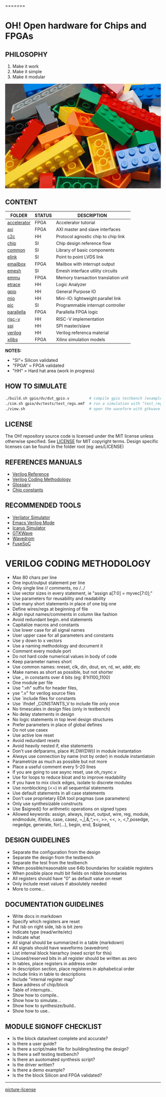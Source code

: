 =======
# OH! Open hardware for Chips and FPGAs

## PHILOSOPHY

1. Make it work
2. Make it simple
3. Make it modular

![alt tag](common/docs/lego.jpg)

## CONTENT

| FOLDER                   | STATUS| DESCRIPTION                           |
|--------------------------|-------|---------------------------------------|
|[accelerator](accelerator)| FPGA  | Accelerator tutorial                  |
|[axi](axi)                | FPGA  | AXI master and slave interfaces       |
|[c2c](c2c)                | HH    | Protocol agnostic chip to chip link   |
|[chip](chip)              | SI    | Chip design reference flow            |
|[common](common)          | SI    | Library of basic components           |
|[elink](elink)            | SI    | Point to point LVDS link              |
|[emailbox](emailbox)      | FPGA  | Mailbox with interrupt output         |
|[emesh](emesh)            | SI    | Emesh interface utility circuits      |
|[emmu](emmu)              | FPGA  | Memory transaction translation unit   |
|[etrace](etrace)          | HH    | Logic Analyzer                        |
|[gpio](gpio)              | HH    | General Purpose IO                    |
|[mio](mio)                | HH    | Mini-IO: lightweight parallel link    |
|[pic](pic)                | SI    | Programmable interrupt controller     |
|[parallella](parallella)  | FPGA  | Parallella FPGA logic                 |
|[risc-v](risc-v)          | HH    | RISC-V implementation                 |
|[spi](spi)                | HH    | SPI master/slave                      |
|[verilog](verilog)        | HH    | Verilog referenca material            |
|[xilibs](xilibs)          | FPGA  | Xilinx simulation models              |

**NOTES:**
* "SI"= Silicon validated
* "FPGA" =  FPGA validated
* "HH" =  Hard hat area (work in progress)

## HOW TO SIMULATE

```sh
./build.sh gpio/dv/dut_gpio.v         # compile gpio testbench (example)
./sim.sh gpio/dv/tests/test_regs.emf  # run a simulation with "test_regs.emf"
./view.sh                             # open the waveform with gtkwave
```

## LICENSE
The OH! repository source code is licensed under the MIT license unless otherwise specified. See [LICENSE](LICENSE) for MIT copyright terms. Design specific licenses can be found in the folder root (eg: aes/LICENSE) 

## REFERENCES MANUALS
* [Verilog Reference](verilog/verilog_reference.md)
* [Verilog Coding Methodology](https://github.com/parallella/oh/blob/master/CODING-METHODOLOGY.md)
* [Glossary](chip/docs/glossary.md)
* [Chip constants](chip/docs/constants.md)

## RECOMMENDED TOOLS

* [Verilator Simulator](http://www.veripool.org/wiki/verilator)
* [Emacs Verilog Mode](http://www.veripool.org/wiki/verilog-mode)
* [Icarus Simulator](http://iverilog.icarus.com)
* [GTKWave](http://gtkwave.sourceforge.net)
* [Wavedrom](http://wavedrom.com/editor.html)
* [FuseSoC](https://github.com/olofk/fusesoc)

# VERILOG CODING METHODOLOGY

* Max 80 chars per line
* One input/output statement per line
* Only single line // comments, no /*..*/
* Use vector sizes in every statement, ie "assign a[7:0] = myvec[7:0];"
* Use parameters for reusability and readability
* Use many short statements in place of one big one
* Define wires/regs at beginning of file
* Align input names/comments in column like fashion
* Avoid redundant begin..end statements
* Capitalize macros and constants
* Use lower case for all signal names
* User upper case for all parameters and constants
* Use y down to x vectors
* Use a naming methodology and document it
* Comment every module port
* Do not hard code numerical values in body of code
* Keep parameter names short
* Use common names: nreset, clk, din, dout, en, rd, wr, addr, etc
* Make names as short as possible, but not shorter
* Use _ in constants over 4 bits (eg: 8'h1100_1100)
* One module per file
* Use ".vh" suffix for header files,
* yse ".v" for verilog source files
* Use `include files for constants
* Use `ifndef _CONSTANTS_V to include file only once
* No timescales in design files (only in testbench)
* No delay statements in design
* No logic statements in top level design structures
* Prefer parameters in place of global defines
* Do not use casex
* Use active low reset
* Avoid redundant resets
* Avoid heavily nested if, else statements
* Don't use defparams, place #(.DW(DW)) in module instantation
* Always use connection by name (not by order) in module instantiatoin
* Parametrize as much as possible but not more
* Place a useful comment every 5-20 lines
* If you are going to use async reset, use oh_rsync.v
* Use for loops to reduce bloat and to improve readability
* If you have to mix clock edges, isolate to discrete modules
* Use nonblocking (<=) in all sequential statements
* Use default statements in all case statements
* Don't use proprietary EDA tool pragmas (use parameters)
* Only use synthesizable constructs
* Use $signed() for arithmetic operations on signed types
* Allowed keywords: assign, always, input, output, wire, reg, module, endmodule, if/else, case, casez, ~,|,&,^,==, >>, <<, >, <,?,posedge, negedge, generate, for(...), begin, end, $signed,

## DESIGN GUIDELINES

* Separate the configuration from the design
* Separate the design from the testbench
* Separate the test from the testbench
* When possible/reasonable use 64b boundaries for scalable registers
* When posible place multi bit fields on nibble boundaries
* All registers should have "0" as default value on reset
* Only include reset values if absolutely needed
* More to come...

## DOCUMENTATION GUIDELINES

* Write docs in markdown
* Specify which registers are reset
* Put lsb on right side, lsb is bit zero
* Indicate type (read/write/etc)
* Indicate what 
* All signal should be summarized in a table (markdown)
* All signals should have waveforms (wavedrom)
* List internal block hierarhcy (need script for this)
* Unused/reserved bits in all register should be written as zero
* In tables, place registers in address order
* In description section, place registeres in alphabetical order
* Include links in table to descriptions
* Include "internal register map" 
* Base address of chip/block
* Table of interrupts..
* Show how to compile..
* Show how to simulate...
* Show how to synthesize/build..
* Show how to use..

## MODULE SIGNOFF CHECKLIST

* Is the block datasheet complete and accurate?
* Is there a user guide?
* Is there a script/make file for building/testing the design?
* Is there a self testing testbench?
* Is there an auotomated synthesis script?
* Is the driver written?
* Is there a demo example?
* Is the the block Silicon and FPGA validated?

----
[picture-license](https://commons.wikimedia.org/wiki/File:Lego_Color_Bricks.jpg)

